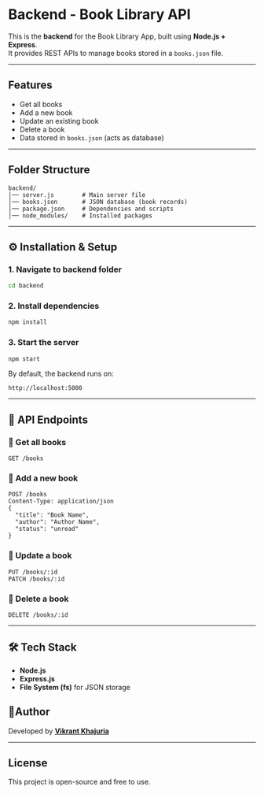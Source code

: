 # Backend - Book Library API

This is the **backend** for the Book Library App, built using **Node.js + Express**.  
It provides REST APIs to manage books stored in a `books.json` file.  

---

## Features
- Get all books  
- Add a new book  
- Update an existing book  
- Delete a book  
- Data stored in `books.json` (acts as database)  

---

## Folder Structure
```
backend/
│── server.js        # Main server file
│── books.json       # JSON database (book records)
│── package.json     # Dependencies and scripts
│── node_modules/    # Installed packages
```

---

## ⚙️ Installation & Setup

### 1. Navigate to backend folder
```bash
cd backend
```

### 2. Install dependencies
```bash
npm install
```

### 3. Start the server
```bash
npm start
```

By default, the backend runs on:  
```
http://localhost:5000
```

---

## 📡 API Endpoints

### 🔹 Get all books
```http
GET /books
```

### 🔹 Add a new book
```http
POST /books
Content-Type: application/json
{
  "title": "Book Name",
  "author": "Author Name",
  "status": "unread"
}
```

### 🔹 Update a book
```http
PUT /books/:id
PATCH /books/:id
```

### 🔹 Delete a book
```http
DELETE /books/:id
```

---

## 🛠 Tech Stack
- **Node.js**  
- **Express.js**  
- **File System (fs)** for JSON storage  

## 👨Author

Developed by [**Vikrant Khajuria**](https://github.com/vikrantNagarro)

---

## License

This project is open-source and free to use.